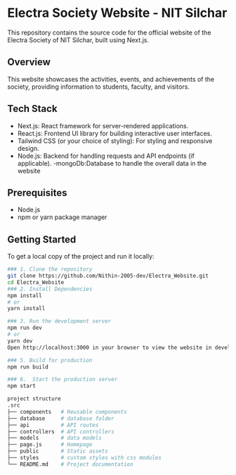 # Electra Society Website - NIT Silchar

This repository contains the source code for the official website of the Electra Society of NIT Silchar, built using Next.js.
## Overview

This website showcases the activities, events, and achievements of the society, providing information to students, faculty, and visitors.

## Tech Stack

- Next.js: React framework for server-rendered applications.
- React.js: Frontend UI library for building interactive user interfaces.
- Tailwind CSS (or your choice of styling): For styling and responsive design.
- Node.js: Backend for handling requests and API endpoints (if applicable).
-mongoDb:Database to handle the overall data in the website
## Prerequisites

- Node.js
- npm or yarn package manager

## Getting Started

To get a local copy of the project and run it locally:
```bash
### 1. Clone the repository
git clone https://github.com/Nithin-2005-dev/Electra_Website.git
cd Electra_Website
### 2. Install Dependencies
npm install
# or
yarn install

### 3. Run the development server
npm run dev
# or
yarn dev
Open http://localhost:3000 in your browser to view the website in development mode.

### 5. Build for production
npm run build

### 6.  Start the production server
npm start

project structure
.src
├── components   # Reusable components
├── database     # database folder
├── api          # API routes
├── controllers  # API controllers
├── models       # data models
├── page.js      # Homepage
├── public       # Static assets
├── styles       # custom styles with css modules
└── README.md    # Project documentation
